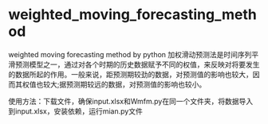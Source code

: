 # weighted_moving_forecasting_method
weighted moving forecasting method by python
加权滑动预测法是时间序列平滑预测模型之一，通过对各个时期的历史数据赋予不同的权值，来反映对将要发生的数据所起的作用。一般来说，距预测期较劲的数据，对预测值的影响也较大，因而其权值也较大;据预测期较远的数据，对预测值的影响也较小。

使用方法：下载文件，确保input.xlsx和Wmfm.py在同一个文件夹，将数据导入到input.xlsx，安装依赖，运行mian.py文件
